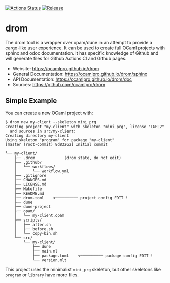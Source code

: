 
[![Actions Status](https://github.com/ocamlpro/drom/workflows/Main%20Workflow/badge.svg)](https://github.com/ocamlpro/drom/actions)
[![Release](https://img.shields.io/github/release/ocamlpro/drom.svg)](https://github.com/ocamlpro/drom/releases)

# drom

The drom tool is a wrapper over opam/dune in an attempt to provide a cargo-like
user experience. It can be used to create full OCaml projects with
sphinx and odoc documentation. It has specific knowledge of Github and
will generate files for Github Actions CI and Github pages.


* Website: https://ocamlpro.github.io/drom
* General Documentation: https://ocamlpro.github.io/drom/sphinx
* API Documentation: https://ocamlpro.github.io/drom/doc
* Sources: https://github.com/ocamlpro/drom


## Simple Example

You can create a new OCaml project with:

```
$ drom new my-client --skeleton mini_prg
Creating project "my-client" with skeleton "mini_prg", license "LGPL2"
  and sources in src/my-client:
Creating directory my-client
Using skeleton "program" for package "my-client"
[master (root-commit) 8d83262] Initial commit

└── my-client/
    ├── .drom             (drom state, do not edit)
    ├── .github/
    │   └── workflows/
    │       └── workflow.yml
    ├── .gitignore
    ├── CHANGES.md
    ├── LICENSE.md
    ├── Makefile
    ├── README.md
    ├── drom.toml    <────────── project config EDIT !
    ├── dune
    ├── dune-project
    ├── opam/
    │   └── my-client.opam
    ├── scripts/
    │   ├── after.sh
    │   ├── before.sh
    │   └── copy-bin.sh
    └── src/
        └── my-client/
            ├── dune
            ├── main.ml
            ├── package.toml    <────────── package config EDIT !
            └── version.mlt
```

This project uses the minimalist `mini_prg` skeleton, but other skeletons
like `program` or `library` have more files.


